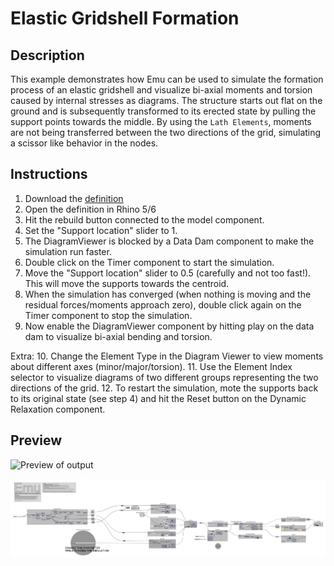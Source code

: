 # Elastic Gridshell Formation

## Description
This example demonstrates how Emu can be used to simulate the formation process of an elastic gridshell and visualize bi-axial moments and torsion caused by internal stresses as diagrams. The structure starts out flat on the ground and is subsequently transformed to its erected state by pulling the support points towards the middle. By using the `Lath Elements`, moments are not being transferred between the two directions of the grid, simulating a scissor like behavior in the nodes.

## Instructions
1. Download the [definition](Emu_ElasticGridshellFormation.gh)
2. Open the definition in Rhino 5/6
3. Hit the rebuild button connected to the model component.
4. Set the "Support location" slider to 1.
5. The DiagramViewer is blocked by a Data Dam component to make the simulation run faster.
6. Double click on the Timer component to start the simulation.
7. Move the "Support location" slider to 0.5 (carefully and not too fast!). This will move the supports towards the centroid.
8. When the simulation has converged (when nothing is moving and the residual forces/moments approach zero), double click again on the Timer component to stop the simulation.
9. Now enable the DiagramViewer component by hitting play on the data dam to visualize bi-axial bending and torsion.

Extra:
10. Change the Element Type in the Diagram Viewer to view moments about different axes (minor/major/torsion).
11. Use the Element Index selector to visualize diagrams of two different groups representing the two directions of the grid.
12. To restart the simulation, mote the supports back to its original state (see step 4) and hit the Reset button on the Dynamic Relaxation component.

## Preview
![Preview of output](Emu_ElasticGridshellFormation_Preview.gif)

![Preview of Grasshopper definition](Emu_ElasticGridshellFormation_Definition.jpg)
